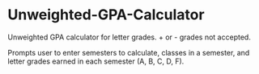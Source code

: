# Unweighted-GPA-Calculator
Unweighted GPA calculator for letter grades. + or - grades not accepted.

Prompts user to enter semesters to calculate, classes in a semester, and letter grades earned in each semester (A, B, C, D, F).
